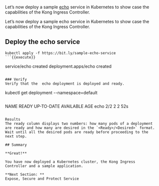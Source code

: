 Let’s now deploy a sample [echo](https://github.com/kubernetes/kubernetes/blob/master/test/images/echoserver/README.md) service in Kubernetes to show case the capabilities of the Kong Ingress Controller.  

Let’s now deploy a sample echo service in Kubernetes to show case the capabilities of the Kong Ingress Controller.  

## Deploy the echo service

```
kubectl apply -f https://bit.ly/sample-echo-service
```{{execute}}

```
service/echo created
deployment.apps/echo created
```

### Verify
Verify that the  echo deployment is deployed and ready.

```
kubectl get deployment --namespace=default
```{{execute}}

```
NAME       READY   UP-TO-DATE   AVAILABLE   AGE
echo       2/2     2            2           52s
```

Results
The ready column displays two numbers: how many pods of a deployment are ready and how many are desired in the `<Ready>/<Desired>` format. Wait until all the desired pods are ready before proceeding to the next step.

## Summary

**Great!**

You have now deployed a Kubernetes cluster, the Kong Ingress Controller and a sample application.

**Next Section: **
Expose, Secure and Protect Service
